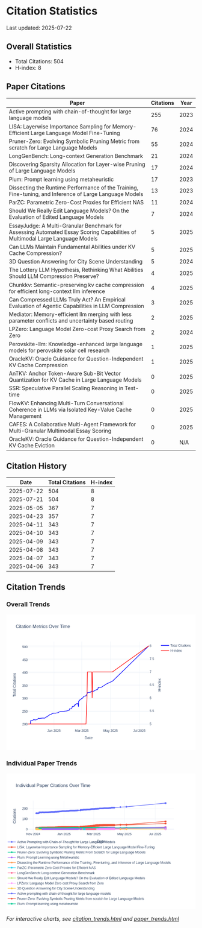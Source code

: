 # Citation Statistics

Last updated: 2025-07-22

## Overall Statistics
- Total Citations: 504
- H-index: 8

## Paper Citations

| Paper | Citations | Year |
| ----- | --------- | ---- |
| Active prompting with chain-of-thought for large language models | 255 | 2023 |
| LISA: Layerwise Importance Sampling for Memory-Efficient Large Language Model Fine-Tuning | 76 | 2024 |
| Pruner-Zero: Evolving Symbolic Pruning Metric from scratch for Large Language Models | 55 | 2024 |
| LongGenBench: Long-context Generation Benchmark | 21 | 2024 |
| Discovering Sparsity Allocation for Layer-wise Pruning of Large Language Models | 17 | 2024 |
| Plum: Prompt learning using metaheuristic | 17 | 2023 |
| Dissecting the Runtime Performance of the Training, Fine-tuning, and Inference of Large Language Models | 13 | 2023 |
| ParZC: Parametric Zero-Cost Proxies for Efficient NAS | 11 | 2024 |
| Should We Really Edit Language Models? On the Evaluation of Edited Language Models | 7 | 2024 |
| EssayJudge: A Multi-Granular Benchmark for Assessing Automated Essay Scoring Capabilities of Multimodal Large Language Models | 5 | 2025 |
| Can LLMs Maintain Fundamental Abilities under KV Cache Compression? | 5 | 2025 |
| 3D Question Answering for City Scene Understanding | 5 | 2024 |
| The Lottery LLM Hypothesis, Rethinking What Abilities Should LLM Compression Preserve? | 4 | 2025 |
| Chunkkv: Semantic-preserving kv cache compression for efficient long-context llm inference | 4 | 2025 |
| Can Compressed LLMs Truly Act? An Empirical Evaluation of Agentic Capabilities in LLM Compression | 3 | 2025 |
| Mediator: Memory-efficient llm merging with less parameter conflicts and uncertainty based routing | 2 | 2025 |
| LPZero: Language Model Zero-cost Proxy Search from Zero | 2 | 2024 |
| Perovskite-llm: Knowledge-enhanced large language models for perovskite solar cell research | 1 | 2025 |
| OracleKV: Oracle Guidance for Question-Independent KV Cache Compression | 1 | 2025 |
| AnTKV: Anchor Token-Aware Sub-Bit Vector Quantization for KV Cache in Large Language Models | 0 | 2025 |
| SSR: Speculative Parallel Scaling Reasoning in Test-time | 0 | 2025 |
| FlowKV: Enhancing Multi-Turn Conversational Coherence in LLMs via Isolated Key-Value Cache Management | 0 | 2025 |
| CAFES: A Collaborative Multi-Agent Framework for Multi-Granular Multimodal Essay Scoring | 0 | 2025 |
| OracleKV: Oracle Guidance for Question-Independent KV Cache Eviction | 0 | N/A |

## Citation History

| Date | Total Citations | H-index |
| ---- | --------------- | ------- |
| 2025-07-22 | 504 | 8 |
| 2025-07-21 | 504 | 8 |
| 2025-05-05 | 367 | 7 |
| 2025-04-23 | 357 | 7 |
| 2025-04-11 | 343 | 7 |
| 2025-04-10 | 343 | 7 |
| 2025-04-09 | 343 | 7 |
| 2025-04-08 | 343 | 7 |
| 2025-04-07 | 343 | 7 |
| 2025-04-06 | 343 | 7 |

## Citation Trends

### Overall Trends
![Citation Trends](citation_trends.png)

### Individual Paper Trends
![Paper Trends](paper_trends.png)

*For interactive charts, see [citation_trends.html](citation_trends.html) and [paper_trends.html](paper_trends.html)*